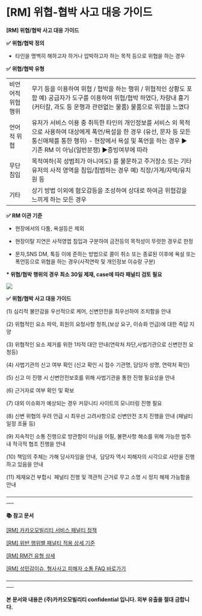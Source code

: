 # [RM] 위협-협박 사고 대응 가이드

**[RM] 위협/협박 사고 대응 가이드**

**✅ 위협/협박 정의**

- 타인을 명백히 해하고자 하거나 압박하고자 하는 목적 등으로 위협을 하는 경우

**✅ 위협/협박 유형**

|  |  |
| --- | --- |
| 비언어적 위협 행위 | 무기 등을 이용하여 위협 / 협박을 하는 행위 / 위협적인 상황도 포함 예) 공급자가 도구를 이용하여 위협/협박 하였다, 차량내 흉기(커터칼, 과도 등 운행과 관련없는 물품) 물품으로 위협을 느꼈다 |
| 언어적 위협 | 유저가 서비스 이용 중 취득한 타인의 개인정보를 서비스 외 목적으로 사용하여 대상에게 폭언/욕설을 한 경우  (유선, 문자 등 모든 통신매체를 통한 행위) - 현장에서 욕설 및 폭언을 하는 경우 ▶︎ 기존 RM 이 아님(일반분쟁) ▶︎증빙여부에 따라 |
| 무단 침입 | 목적여하(꼭 성범죄가 아니여도) 를 불문하고 주거장소 또는 기타 유저의 사적 영역을 침입/침범하는 경우 예) 직장/가게/자택/유치원 등 |
| 기타 | 상기 방법 이외에 혐오감등을 조성하여 상대로 하여금 위협감을 느끼게 하는 모든 경우 |

****✅** **RM 이관 기준****

- 현장에서의 다툼, 욕설등은 제외

- 현장이탈 지연은 사적영엽 침입과 구분하여 금전등의 목적성이 뚜렷한 경우로 한정

- 문자,SNS DM, 톡등 이에 준하는 방법으로 콜이 취소 또는 종료된 이후에 욕설 또는 폭언등으로 위협을 하는 경우(사적연락 및 개인정보 이슈랑 구분)

**\* 위협/협박 행위의 경우 최소 30일 제재, case에 따라 패널티 검토 필요**

![](https://kakaomobilitysupport.zendesk.com/hc/article_attachments/40996410331801)

**✅ 위협/협박 사고 대응 가이드**

(1) 심리적 불안감을 우선적으로 케어, 신변안전을 최우선하여 조치함을 안내

(2) 위협적인 요소 파악, 회원의 요청사항 청취,(보상 요구, 이슈화 언급)에 대한 즉답 지양

(3) 위협적인 요소 제거를 위한 1차적 대안 안내(연락처 차단,사법기관으로 신변안전 요청등)

(4) 사법기관의 신고 여부 확인 (신고 확인 시 접수 기관명, 담당자 성명, 연락처 확인)

(5) 신고 미 진행 시 신변안전보호를 위해 사법기관을 통한 진행 필요성을 안내

(6) 근거자료 여부 확인 및 확보

(7) 대외 이슈화가 예상되는 경우 커뮤니티 사이트의 모니터링 진행 필요

(8) 신변 위협의 우려 언급 시 최우선 고려사항으로 신변안전 조치 진행을 안내 (패널티 일정 조율 등)

(9) 지속적인 소통 진행으로 방관함이 아님을 어필, 불편사항 해소를 위해 가능한 범주 내 적극적 협조 진행을 안내

(10) 책임의 주체는 가해 당사자임을 안내,  담당자 역시 피해자의 시각으로 사안을 진행하고 있음을 안내

(11) 제재요건 부합시  페널티 진행 및 객관적 근거로 무고 소명 시 정지 해제 가능함을 안내 

**────────────────────────────────────────────────────**

**📚 참고 문서**

[[RM] 카카오모빌리티 서비스 패널티 정책](https://kakaomobilitysupport.zendesk.com/hc/ko/articles/39999418590105)

[[RM] 위반 행위별 패널티 적용 상세 기준](https://kakaomobilitysupport.zendesk.com/hc/ko/articles/40001886598553)

[[RM] RM건 유형 상세](https://kakaomobilitysupport.zendesk.com/hc/ko/articles/40002148279065)

[[RM] 성민감이슈, 형사사고 피해자 소통 FAQ 바로가기](https://kakaomobilitysupport.zendesk.com/hc/ko/sections/39995774557721--RM-%EC%84%B1%EB%AF%BC%EA%B0%90%EC%9D%B4%EC%8A%88-%ED%98%95%EC%82%AC%EC%82%AC%EA%B3%A0-%ED%94%BC%ED%95%B4%EC%9E%90-%EC%86%8C%ED%86%B5-FAQ)

**────────────────────────────────────────────────────**

**본 문서와 내용은 (주)카카오모빌리티 confidential 입니다. 외부 유출을 절대 금합니다.**